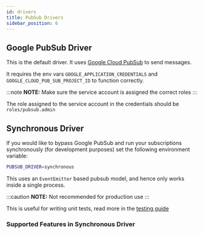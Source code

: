 ```yaml
---
id: drivers
title: PubSub Drivers
sidebar_position: 6
---
```


## Google PubSub Driver

This is the default driver. It uses [Google Cloud PubSub](https://cloud.google.com/pubsub) to send messages.

It requires the env vars `GOOGLE_APPLICATION_CREDENTIALS` and `GOOGLE_CLOUD_PUB_SUB_PROJECT_ID` to function correctly.

:::note
 **NOTE:** Make sure the service account is assigned the correct roles
:::

The role assigned to the service account in the credentials should be `roles/pubsub.admin`

## Synchronous Driver

If you would like to bypass Google PubSub and run your subscriptions synchronously (for development purposes) set the following environment variable:

```sh
PUBSUB_DRIVER=synchronous
```

This uses an `EventEmitter` based pubsub model, and hence only works inside a single process.

:::caution
 **NOTE:** Not recommended for production use
:::

This is useful for writing unit tests, read more in the [testing guide](./Testing#unit-tests)

### Supported Features in Synchronous Driver
